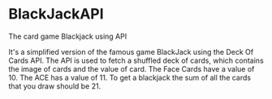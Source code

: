 # BlackJackAPI
The card game Blackjack using API

It's a simplified version of the famous game BlackJack using the Deck Of Cards API.
The API is used to fetch a shuffled deck of cards, which contains the image of cards and the value of card.
The Face Cards have a value of 10.
The ACE has a value of 11.
To get a blackjack the sum of all the cards that you draw should be 21.
